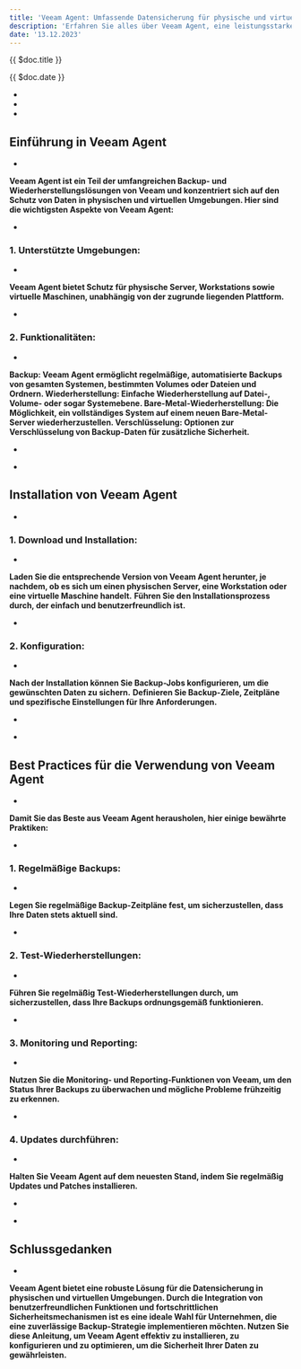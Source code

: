 ```yaml
---
title: 'Veeam Agent: Umfassende Datensicherung für physische und virtuelle Umgebungen'
description: 'Erfahren Sie alles über Veeam Agent, eine leistungsstarke Backup-Lösung, die sowohl physische als auch virtuelle Umgebungen abdeckt. Dieser Leitfaden bietet Einblicke in Funktionen, Installation und Best Practices für eine effektive Datensicherung.'
date: '13.12.2023'
---
```




<div class="text-3xl font-bold text-carbon dark:text-silver">

{{ $doc.title }}

</div>
<div class="text-carbon dark:text-silver">

{{ $doc.date }}

- &nbsp;
- &nbsp;
- &nbsp;

<div class="text-3xl font-bold">

## Einführung in Veeam Agent

</div>

- &nbsp;

**Veeam Agent ist ein Teil der umfangreichen Backup- und Wiederherstellungslösungen von Veeam und konzentriert sich auf den Schutz von Daten in physischen und virtuellen Umgebungen. Hier sind die wichtigsten Aspekte von Veeam Agent:**

- &nbsp;

<div class="text-2xl font-bold">

### 1. Unterstützte Umgebungen:

</div>

- &nbsp;

**Veeam Agent bietet Schutz für physische Server, Workstations sowie virtuelle Maschinen, unabhängig von der zugrunde liegenden Plattform.**

- &nbsp;

<div class="text-2xl font-bold">

### 2. Funktionalitäten:

</div>

- &nbsp;

**Backup: Veeam Agent ermöglicht regelmäßige, automatisierte Backups von gesamten Systemen, bestimmten Volumes oder Dateien und Ordnern.
Wiederherstellung: Einfache Wiederherstellung auf Datei-, Volume- oder sogar Systemebene.
Bare-Metal-Wiederherstellung: Die Möglichkeit, ein vollständiges System auf einem neuen Bare-Metal-Server wiederherzustellen.
Verschlüsselung: Optionen zur Verschlüsselung von Backup-Daten für zusätzliche Sicherheit.**

- &nbsp;

- &nbsp;

<div class="text-3xl font-bold">

## Installation von Veeam Agent

</div>

- &nbsp;

<div class="text-2xl font-bold">

### 1. Download und Installation:

</div>

- &nbsp;

**Laden Sie die entsprechende Version von Veeam Agent herunter, je nachdem, ob es sich um einen physischen Server, eine Workstation oder eine virtuelle Maschine handelt.**
**Führen Sie den Installationsprozess durch, der einfach und benutzerfreundlich ist.**

- &nbsp;

<div class="text-2xl font-bold">

### 2. Konfiguration:

</div>

- &nbsp;

**Nach der Installation können Sie Backup-Jobs konfigurieren, um die gewünschten Daten zu sichern.**
**Definieren Sie Backup-Ziele, Zeitpläne und spezifische Einstellungen für Ihre Anforderungen.**

- &nbsp;

- &nbsp;

<div class="text-3xl font-bold">

## Best Practices für die Verwendung von Veeam Agent

</div>

- &nbsp;

**Damit Sie das Beste aus Veeam Agent herausholen, hier einige bewährte Praktiken:**

- &nbsp;

<div class="text-2xl font-bold">

### 1. Regelmäßige Backups:

</div>

- &nbsp;

**Legen Sie regelmäßige Backup-Zeitpläne fest, um sicherzustellen, dass Ihre Daten stets aktuell sind.**

- &nbsp;

<div class="text-2xl font-bold">

### 2. Test-Wiederherstellungen:

</div>

- &nbsp;

**Führen Sie regelmäßig Test-Wiederherstellungen durch, um sicherzustellen, dass Ihre Backups ordnungsgemäß funktionieren.**

- &nbsp;

<div class="text-2xl font-bold">

### 3. Monitoring und Reporting:

</div>

- &nbsp;

**Nutzen Sie die Monitoring- und Reporting-Funktionen von Veeam, um den Status Ihrer Backups zu überwachen und mögliche Probleme frühzeitig zu erkennen.**

- &nbsp;

<div class="text-2xl font-bold">

### 4. Updates durchführen:

</div>

- &nbsp;

**Halten Sie Veeam Agent auf dem neuesten Stand, indem Sie regelmäßig Updates und Patches installieren.**

- &nbsp;

- &nbsp;

<div class="text-3xl font-bold">

## Schlussgedanken

</div>

- &nbsp;

**Veeam Agent bietet eine robuste Lösung für die Datensicherung in physischen und virtuellen Umgebungen. Durch die Integration von benutzerfreundlichen Funktionen und fortschrittlichen Sicherheitsmechanismen ist es eine ideale Wahl für Unternehmen, die eine zuverlässige Backup-Strategie implementieren möchten. Nutzen Sie diese Anleitung, um Veeam Agent effektiv zu installieren, zu konfigurieren und zu optimieren, um die Sicherheit Ihrer Daten zu gewährleisten.**